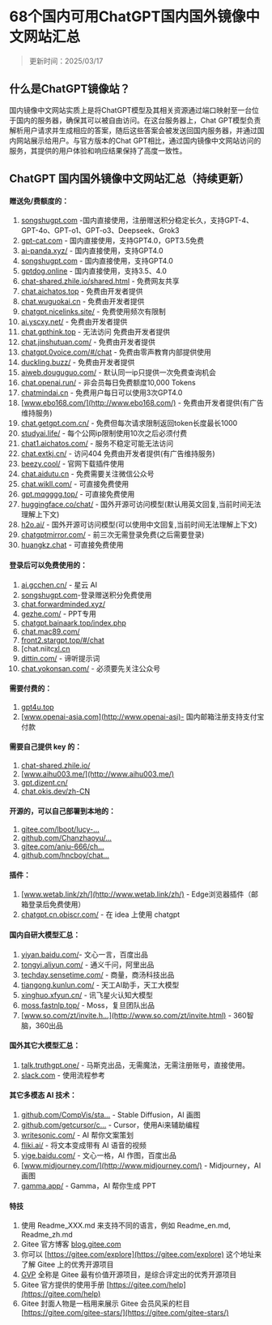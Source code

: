 # 68个国内可用ChatGPT国内国外镜像中文网站汇总

> 更新时间：2025/03/17

## 什么是ChatGPT镜像站？

国内镜像中文网站实质上是将ChatGPT模型及其相关资源通过端口映射至一台位于国内的服务器，确保其可以被自由访问。在这台服务器上，Chat GPT模型负责解析用户请求并生成相应的答案，随后这些答案会被发送回国内服务器，并通过国内网站展示给用户。与官方版本的Chat GPT相比，通过国内镜像中文网站访问的服务，其提供的用户体验和响应结果保持了高度一致性。

## ChatGPT 国内国外镜像中文网站汇总（持续更新）

#### 赠送免/费额度的：
1. [songshugpt.com](https://songshugpt.com) -国内直接使用，注册赠送积分稳定长久，支持GPT-4、GPT-4o、GPT-o1、GPT-o3、Deepseek、Grok3 
2. [gpt-cat.com](https://gpt-cat.top) - 国内直接使用，支持GPT4.0，GPT3.5免费
3. [ai-panda.xyz/](https://ai-panda.xyz/) - 国内直接使用，支持GPT4.0
4. [songshugpt.com](http://songshugpt.co) - 国内直接使用，支持GPT4.0
1. [gptdog.online](http://gptdog.online) - 国内直接使用，支持3.5、4.0
5. [chat-shared.zhile.io/shared.html](https://chat-shared.zhile.io/shared.html) - 免费网友共享
6. [chat.aichatos.top](http://chat.aichatos.top) - 免费由开发者提供
1. [chat.wuguokai.cn](http://chat.wuguokai.cn) - 免费由开发者提供
1. [chatgpt.nicelinks.site/](http://chatgpt.nicelinks.site/) - 免费使用频次有限制
1. [ai.yscxy.net/](http://ai.yscxy.net/) - 免费由开发者提供
1. [chat.gpthink.top](http://chat.gpthink.top) - 无法访问 免费由开发者提供
1. [chat.jinshutuan.com/](http://chat.jinshutuan.com/) - 免费由开发者提供
1. [chatgpt.0voice.com/#/chat](http://chatgpt.0voice.com/#/chat) - 免费由零声教育内部提供使用
1. [duckling.buzz/](http://duckling.buzz/) - 免费由开发者提供
1. [aiweb.douguguo.com/](http://aiweb.douguguo.com/) - 默认同一ip只提供一次免费查询机会
1. [chat.openai.run/](http://chat.openai.run/) - 非会员每日免费额度10,000 Tokens
1. [chatmindai.cn](http://chatmindai.cn) - 免费用户每日可以使用3次GPT4.0
1. [www.ebo168.com/](http://www.ebo168.com/) - 免费由开发者提供(有广告维持服务)
1. [chat.getgpt.com.cn/](http://chat.getgpt.com.cn/) - 免费但每次请求限制返回token长度最长1000
1. [studyai.life/](http://studyai.life/) - 每个公网ip限制使用10次之后必须付费
1. [chat1.aichatos.com/](http://chat1.aichatos.com/) - 服务不稳定可能无法访问
1. [chat.extkj.cn/](http://chat.extkj.cn/) - 访问404 免费由开发者提供(有广告维持服务)
1. [beezy.cool/](http://beezy.cool/) - 官网下载插件使用
1. [chat.aidutu.cn](http://chat.aidutu.cn) - 免费需要关注微信公众号
1. [chat.wikll.com/](http://chat.wikll.com/) - 可直接免费使用
1. [gpt.mqgggg.top/](http://gpt.mqgggg.top/) - 可直接免费使用
1. [huggingface.co/chat/](http://huggingface.co/chat/) - 国外开源可访问模型(默认用英文回复,当前时间无法理解上下文)
1. [h2o.ai/](http://h2o.ai/) - 国外开源可访问模型(可以使用中文回复,当前时间无法理解上下文)
1. [chatgptmirror.com/](http://chatgptmirror.com/) - 前三次无需登录免费(之后需要登录)
1. [huangkz.chat](http://huangkz.chat) - 可直接免费使用

#### 登录后可以免费使用的：

1. [ai.gcchen.cn/](http://ai.gcchen.cn/) - 星云 AI
1. [songshugpt.com](http://songshugpt.com)-登录赠送积分免费使用 
1. [chat.forwardminded.xyz/](http://chat.forwardminded.xyz/)
1. [gezhe.com/](http://gezhe.com/) - PPT专用
1. [chatgpt.bainaark.top/index.php](http://chatgpt.bainaark.top/index.php)
1. [chat.mac89.com/](http://chat.mac89.com/)
1. [front2.stargpt.top/#/chat](http://front2.stargpt.top/#/chat)
1. [chat.niitc[xl.cn](http://chat.niitcxl.cn)
1. [dittin.com/](http://dittin.com/) - 谛听提示词
1. [chat.yokonsan.com/](http://dittin.com/) - 必须要先关注公众号
#### 需要付费的：

1. [gpt4u.top](http://gpt4u.top)
1. [www.openai-asia.com](http://www.openai-asi)- 国内邮箱注册支持支付宝付款
#### 需要自己提供 key 的：

1. [chat-shared.zhile.io/](http://chat-shared.zhile.io/)
1. [www.aihu003.me/](http://www.aihu003.me/)
1. [gpt.dizent.cn/](http://gpt.dizent.cn/)
1. [chat.okis.dev/zh-CN](http://chat.okis.dev/zh-CN)

#### 开源的，可以自己部署到本地的：

1. [gitee.com/lboot/lucy-…](http://https://gitee.com/lboot/lucy-chat)
1. [github.com/Chanzhaoyu/…](http://https://github.com/Chanzhaoyu/chatgpt-web)
1. [gitee.com/aniu-666/ch…](http://https://gitee.com/aniu-666/chat-gpt-website)
1. [github.com/hncboy/chat…](http://https://github.com/hncboy/chatgpt-web-java)

#### 插件：

1. [www.wetab.link/zh/](http://www.wetab.link/zh/) - Edge浏览器插件（邮箱登录后免费使用）
1. [chatgpt.cn.obiscr.com/](http://chatgpt.cn.obiscr.com/) - 在 idea 上使用 chatgpt
#### 国内自研大模型汇总：

1. [yiyan.baidu.com/](http://yiyan.baidu.com/)- 文心一言，百度出品
1. [tongyi.aliyun.com/](http://tongyi.aliyun.com/) - 通义千问，阿里出品
1. [techday.sensetime.com/](http://techday.sensetime.com/) - 商量，商汤科技出品
1. [tiangong.kunlun.com/](http://tiangong.kunlun.com/) - 天工AI助手，天工大模型
1. [xinghuo.xfyun.cn/](http://xinghuo.xfyun.cn/) - 讯飞星火认知大模型
1. [moss.fastnlp.top/](http://moss.fastnlp.top/) - Moss，复旦团队出品
1. [www.so.com/zt/invite.h…](http://www.so.com/zt/invite.html) - 360智脑，360出品

#### 国外其它大模型汇总：
1. [talk.truthgpt.one/](http://talk.truthgpt.one/) - 马斯克出品，无需魔法，无需注册账号，直接使用。
1. [slack.com](http://slack.com) - 使用流程参考

#### 其它多模态 AI 技术：

1. [github.com/CompVis/sta…](http://https://github.com/CompVis/stable-diffusion) - Stable Diffusion，AI 画图
1. [github.com/getcursor/c…](http://https://github.com/getcursor/cursor) - Cursor，使用Ai来辅助编程
1. [writesonic.com/](http://writesonic.com/) - AI 帮你文案策划
1. [fliki.ai/](http://fliki.ai/) - 将文本变成带有 AI 语音的视频
1. [yige.baidu.com/](http://yige.baidu.com/) - 文心一格，AI 作图，百度出品
1. [www.midjourney.com/](http://www.midjourney.com/) - Midjourney，AI 画图
1. [gamma.app/](http://gamma.app/) - Gamma，AI 帮你生成 PPT


#### 特技

1.  使用 Readme\_XXX.md 来支持不同的语言，例如 Readme\_en.md, Readme\_zh.md
2.  Gitee 官方博客 [blog.gitee.com](https://blog.gitee.com)
3.  你可以 [https://gitee.com/explore](https://gitee.com/explore) 这个地址来了解 Gitee 上的优秀开源项目
4.  [GVP](https://gitee.com/gvp) 全称是 Gitee 最有价值开源项目，是综合评定出的优秀开源项目
5.  Gitee 官方提供的使用手册 [https://gitee.com/help](https://gitee.com/help)
6.  Gitee 封面人物是一档用来展示 Gitee 会员风采的栏目 [https://gitee.com/gitee-stars/](https://gitee.com/gitee-stars/)

